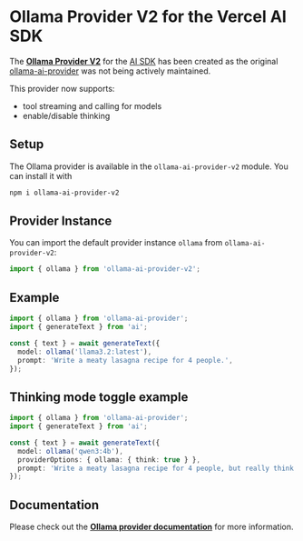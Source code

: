 # Ollama Provider V2 for the Vercel AI SDK

The **[Ollama Provider V2](https://github.com/nordwestt/ollama-ai-provider-v2)** for the [AI SDK](https://sdk.vercel.ai/docs) has been created as the original [ollama-ai-provider](https://www.npmjs.com/package/ollama-ai-provider) was not being actively maintained. 

This provider now supports: 
- tool streaming and calling for models
- enable/disable thinking

## Setup

The Ollama provider is available in the `ollama-ai-provider-v2` module. You can install it with

```bash
npm i ollama-ai-provider-v2
```

## Provider Instance

You can import the default provider instance `ollama` from `ollama-ai-provider-v2`:

```ts
import { ollama } from 'ollama-ai-provider-v2';
```

## Example

```ts
import { ollama } from 'ollama-ai-provider';
import { generateText } from 'ai';

const { text } = await generateText({
  model: ollama('llama3.2:latest'),
  prompt: 'Write a meaty lasagna recipe for 4 people.',
});
```

## Thinking mode toggle example

```ts
import { ollama } from 'ollama-ai-provider';
import { generateText } from 'ai';

const { text } = await generateText({
  model: ollama('qwen3:4b'),
  providerOptions: { ollama: { think: true } },
  prompt: 'Write a meaty lasagna recipe for 4 people, but really think about it',
});
```


## Documentation

Please check out the **[Ollama provider documentation](https://github.com/nordwestt/ollama-ai-provider-v2)** for more information.

